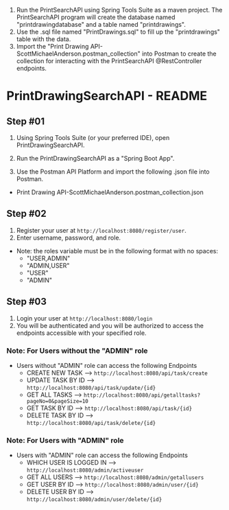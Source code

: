 1. Run the PrintSearchAPI using Spring Tools Suite as a maven project. The PrintSearchAPI program will
create the database named "printdrawingdatabase" and a table named "printdrawings".
2. Use the .sql file named "PrintDrawings.sql" to fill up the "printdrawings" table with the data.
3. Import the "Print Drawing API-ScottMichaelAnderson.postman_collection" into Postman to create the collection for interacting
with the PrintSearchAPI @RestController endpoints.


# PrintDrawingSearchAPI - README

## Step #01

1. Using Spring Tools Suite (or your preferred IDE), open PrintDrawingSearchAPI.

2. Run the PrintDrawingSearchAPI as a "Spring Boot App".

3. Use the Postman API Platform and import the following .json file into Postman.
- Print Drawing API-ScottMichaelAnderson.postman_collection.json





## Step #02

1. Register your user at `http://localhost:8080/register/user`.
2. Enter username, password, and role.

-   Note: the roles variable must be in the following format with no spaces:
    -   "USER,ADMIN"
    -   "ADMIN,USER"
    -   "USER"
    -   "ADMIN"

## Step #03

1. Login your user at `http://localhost:8080/login`
2. You will be authenticated and you will be authorized to access the endpoints accessible with your specified role.

### Note: For Users without the "ADMIN" role

-   Users without "ADMIN" role can access the following Endpoints
    -   CREATE NEW TASK --> `http://localhost:8080/api/task/create`
    -   UPDATE TASK BY ID --> `http://localhost:8080/api/task/update/{id}`
    -   GET ALL TASKS --> `http://localhost:8080/api/getalltasks?pageNo=0&pageSize=10`
    -   GET TASK BY ID --> `http://localhost:8080/api/task/{id}`
    -   DELETE TASK BY ID --> `http://localhost:8080/api/task/delete/{id}`

### Note: For Users with "ADMIN" role

-   Users with "ADMIN" role can access the following Endpoints
    -   WHICH USER IS LOGGED IN --> `http://localhost:8080/admin/activeuser`
    -   GET ALL USERS --> `http://localhost:8080/admin/getallusers`
    -   GET USER BY ID --> `http://localhost:8080/admin/user/{id}`
    -   DELETE USER BY ID --> `http://localhost:8080/admin/user/delete/{id}`
